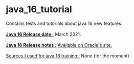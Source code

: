 # java_16_tutorial
Contains tests and tutorials about java 16 new features.
<br/>
<br/>
<u><b>Java 16 Release date :</u></b> March 2021.
<br/>
<br/>
<u><b>Java 16 Release notes :</u></b> <a href="https://www.oracle.com/java/technologies/javase/16-relnote-issues.html">Available on Oracle's site.</a>
<br/>
<br/>
<u>Sources I used for java 16 training :</u>
None (for the moment)